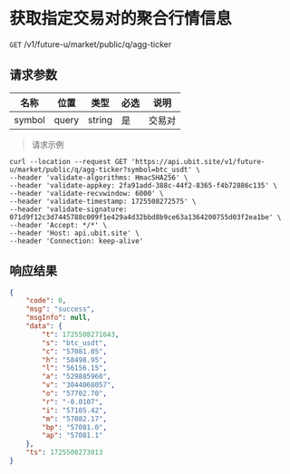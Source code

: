 # 获取指定交易对的聚合行情信息

`GET` /v1/future-u/market/public/q/agg-ticker

## 请求参数

| 名称   | 位置  | 类型   | 必选 | 说明   |
| ------ | ----- | ------ | ---- | ------ |
| symbol | query | string | 是   | 交易对 |

> 请求示例

```shell
curl --location --request GET 'https://api.ubit.site/v1/future-u/market/public/q/agg-ticker?symbol=btc_usdt' \
--header 'validate-algorithms: HmacSHA256' \
--header 'validate-appkey: 2fa91add-388c-44f2-8365-f4b72886c135' \
--header 'validate-recvwindow: 6000' \
--header 'validate-timestamp: 1725508272575' \
--header 'validate-signature: 071d9f12c3d7445788c009f1e429a4d32bbd8b9ce63a1364200755d03f2ea1be' \
--header 'Accept: */*' \
--header 'Host: api.ubit.site' \
--header 'Connection: keep-alive'
```

## 响应结果

```json
{
    "code": 0,
    "msg": "success",
    "msgInfo": null,
    "data": {
        "t": 1725508271643,
        "s": "btc_usdt",
        "c": "57081.05",
        "h": "58498.95",
        "l": "56156.15",
        "a": "529885960",
        "v": "3044068057",
        "o": "57702.70",
        "r": "-0.0107",
        "i": "57105.42",
        "m": "57082.17",
        "bp": "57081.0",
        "ap": "57081.1"
    },
    "ts": 1725508273013
}
```

